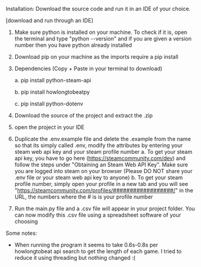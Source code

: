 Installation:
  Download the source code and run it in an IDE of your choice.
  
 [download and run through an IDE]
  1. Make sure python is installed on your machine. To check if it is, open the terminal and type "python --version" and if you are given a version number then you have python already installed
  2. Download pip on your machine as the imports require a pip install
  3. Dependencies (Copy + Paste in your terminal to download)
     
     a. pip install python-steam-api
     
     b. pip install howlongtobeatpy
     
     c. pip install python-dotenv
     
  5. Download the source of the project and extract the .zip
  6. open the project in your IDE
  7. Duplicate the .env.example file and delete the .example from the name so that its simply called .env, modify the attributes by entering your steam web api key and your steam profile number
     a. To get your steam api key, you have to go here (https://steamcommunity.com/dev) and follow the steps under "Obtaining an Steam Web API Key". Make sure you are logged into steam on your browser (Please DO NOT share your .env file or your steam web api key to anyone)
     b. To get your steam profile number, simply open your profile in a new tab and you will see "https://steamcommunity.com/profiles/##################/" in the URL, the numbers where the # is is your profile number
  8. Run the main.py file and a .csv file will appear in your project folder. You can now modify this .csv file using a spreadsheet software of your choosing

Some notes:
- When running the program it seems to take 0.6s-0.8s per howlongtobeat api search to get the length of each game. I tried to reduce it using threading but nothing changed :(
